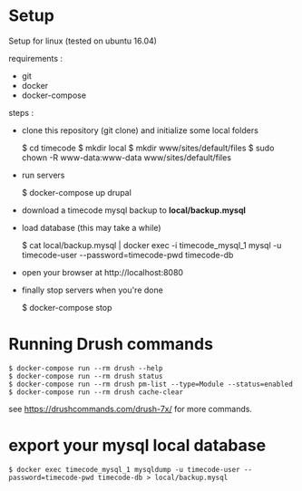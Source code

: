

# Setup

Setup for linux (tested on ubuntu 16.04)

requirements :

* git
* docker
* docker-compose

steps :

* clone this repository (git clone) and initialize some local folders

    $ cd timecode
    $ mkdir local
    $ mkdir www/sites/default/files
    $ sudo chown -R www-data:www-data www/sites/default/files

* run servers

    $ docker-compose up drupal

* download a timecode mysql backup to **local/backup.mysql**

* load database (this may take a while)

    $ cat local/backup.mysql | docker exec -i timecode_mysql_1 mysql -u timecode-user --password=timecode-pwd timecode-db

* open your browser at http://localhost:8080

* finally stop servers when you're done

    $ docker-compose stop


# Running Drush commands

    $ docker-compose run --rm drush --help
    $ docker-compose run --rm drush status
    $ docker-compose run --rm drush pm-list --type=Module --status=enabled
    $ docker-compose run --rm drush cache-clear

see https://drushcommands.com/drush-7x/ for more commands.

# export your mysql local database

    $ docker exec timecode_mysql_1 mysqldump -u timecode-user --password=timecode-pwd timecode-db > local/backup.mysql
